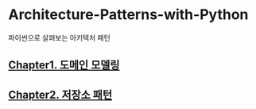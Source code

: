 # Architecture-Patterns-with-Python
파이썬으로 살펴보는 아키텍처 패턴


## [Chapter1. 도메인 모델링](mdfiles/Chapter1.md)
## [Chapter2. 저장소 패턴](mdfiles/Chapter2.md)

